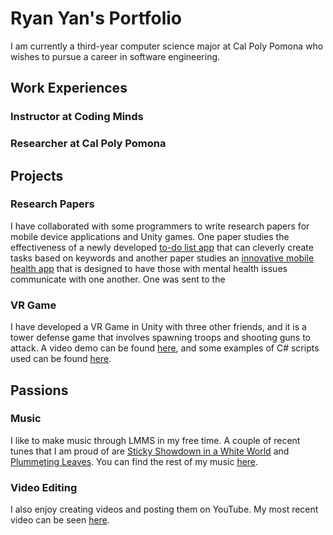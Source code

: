# Ryan Yan's Portfolio

I am currently a third-year computer science major at Cal Poly Pomona who wishes to pursue a career in software engineering.

## Work Experiences

### Instructor at Coding Minds

### Researcher at Cal Poly Pomona

## Projects

### Research Papers

I have collaborated with some programmers to write research papers for mobile device applications and Unity games. One paper studies the effectiveness of a newly developed [to-do list app]() that can cleverly create tasks based on keywords and another paper studies an [innovative mobile health app]() that is designed to have those with mental health issues communicate with one another. One was sent to the 

### VR Game

I have developed a VR Game in Unity with three other friends, and it is a tower defense game that involves spawning troops and shooting guns to attack. A video demo can be found [here](https://www.youtube.com/watch?v=6a3Kjr523JI), and some examples of C# scripts used can be found [here](https://github.com/DoozyKiddo/Ryan-VR-Scripts).

## Passions

### Music

I like to make music through LMMS in my free time. A couple of recent tunes that I am proud of are [Sticky Showdown in a White World](https://soundcloud.com/user-131478155/sticky-showdown-in-a-white-world) and [Plummeting Leaves](https://soundcloud.com/user-131478155/plummeting-leaves). You can find the rest of my music [here](https://soundcloud.com/user-131478155).

### Video Editing

I also enjoy creating videos and posting them on YouTube. My most recent video can be seen [here](https://www.youtube.com/watch?v=B3uuh2KRoeQ&ab_channel=DoozyKiddo).

